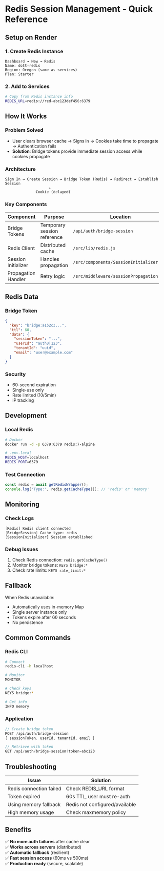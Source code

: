 # Redis Session Management - Quick Reference

## Setup on Render

### 1. Create Redis Instance
```
Dashboard → New → Redis
Name: dott-redis
Region: Oregon (same as services)
Plan: Starter
```

### 2. Add to Services
```bash
# Copy from Redis instance info
REDIS_URL=redis://red-abc123def456:6379
```

## How It Works

### Problem Solved
- User clears browser cache → Signs in → Cookies take time to propagate → Authentication fails
- **Solution**: Bridge tokens provide immediate session access while cookies propagate

### Architecture
```
Sign In → Create Session → Bridge Token (Redis) → Redirect → Establish Session
                    ↓
              Cookie (delayed)
```

### Key Components

| Component | Purpose | Location |
|-----------|---------|----------|
| Bridge Tokens | Temporary session reference | `/api/auth/bridge-session` |
| Redis Client | Distributed cache | `/src/lib/redis.js` |
| Session Initializer | Handles propagation | `/src/components/SessionInitializer.jsx` |
| Propagation Handler | Retry logic | `/src/middleware/sessionPropagation.js` |

## Redis Data

### Bridge Token
```json
{
  "key": "bridge:a1b2c3...",
  "ttl": 60,
  "data": {
    "sessionToken": "...",
    "userId": "auth0|123",
    "tenantId": "uuid",
    "email": "user@example.com"
  }
}
```

### Security
- 60-second expiration
- Single-use only
- Rate limited (10/5min)
- IP tracking

## Development

### Local Redis
```bash
# Docker
docker run -d -p 6379:6379 redis:7-alpine

# .env.local
REDIS_HOST=localhost
REDIS_PORT=6379
```

### Test Connection
```javascript
const redis = await getRedisWrapper();
console.log('Type:', redis.getCacheType()); // 'redis' or 'memory'
```

## Monitoring

### Check Logs
```
[Redis] Redis client connected
[BridgeSession] Cache type: redis
[SessionInitializer] Session established
```

### Debug Issues
1. Check Redis connection: `redis.getCacheType()`
2. Monitor bridge tokens: `KEYS bridge:*`
3. Check rate limits: `KEYS rate_limit:*`

## Fallback

When Redis unavailable:
- Automatically uses in-memory Map
- Single server instance only
- Tokens expire after 60 seconds
- No persistence

## Common Commands

### Redis CLI
```bash
# Connect
redis-cli -h localhost

# Monitor
MONITOR

# Check keys
KEYS bridge:*

# Get info
INFO memory
```

### Application
```javascript
// Create bridge token
POST /api/auth/bridge-session
{ sessionToken, userId, tenantId, email }

// Retrieve with token
GET /api/auth/bridge-session?token=abc123
```

## Troubleshooting

| Issue | Solution |
|-------|----------|
| Redis connection failed | Check REDIS_URL format |
| Token expired | 60s TTL, user must re-auth |
| Using memory fallback | Redis not configured/available |
| High memory usage | Check maxmemory policy |

## Benefits

✅ **No more auth failures** after cache clear  
✅ **Works across servers** (distributed)  
✅ **Automatic fallback** (resilient)  
✅ **Fast session access** (60ms vs 500ms)  
✅ **Production ready** (secure, scalable)